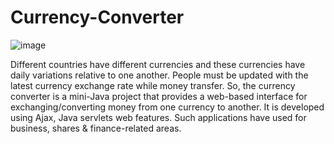 # Currency-Converter
![image](https://user-images.githubusercontent.com/63540418/123608090-1486e200-d81c-11eb-884a-7eff71bd1bc7.png)


Different countries have different currencies and these currencies have daily variations relative to one another. People must be updated with the latest currency exchange rate while money transfer. So, the currency converter is a mini-Java project that provides a web-based interface for exchanging/converting money from one currency to another. It is developed using Ajax, Java servlets web features. Such applications have used for business, shares & finance-related areas.
